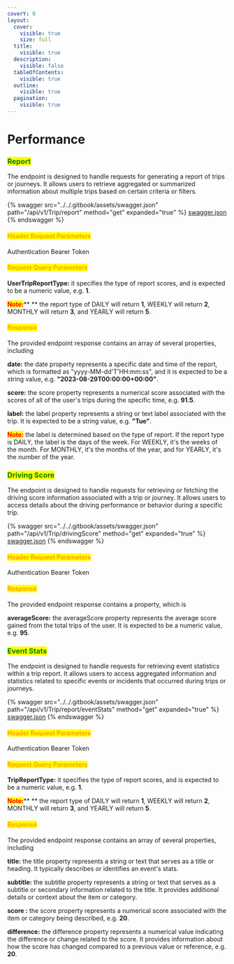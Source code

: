 ```yaml
---
coverY: 0
layout:
  cover:
    visible: true
    size: full
  title:
    visible: true
  description:
    visible: false
  tableOfContents:
    visible: true
  outline:
    visible: true
  pagination:
    visible: true
---
```


# Performance

### <mark style="color:green;">**Report**</mark>&#x20;

The endpoint is designed to handle requests for generating a report of trips or journeys. It allows users to retrieve aggregated or summarized information about multiple trips based on certain criteria or filters.

{% swagger src="../../.gitbook/assets/swagger.json" path="/api/v1/Trip/report" method="get" expanded="true" %}
[swagger.json](../../.gitbook/assets/swagger.json)
{% endswagger %}

#### <mark style="color:orange;">Header Request Parameters</mark>

Authentication Bearer Token

#### <mark style="color:orange;">Request Query Parameters</mark>

**UserTripReportType:** it specifies the type of report scores, and is expected to be a numeric value, e.g. **1**.

<mark style="color:red;">**Note:**</mark>** ** the report type of DAILY will return **1**, WEEKLY will return **2**, MONTHLY will return **3**, and YEARLY will return **5**.

#### <mark style="color:orange;">**Response**</mark>

The provided endpoint response contains an array of several properties, including

**date:** the date property represents a specific date and time of the report, which is formatted as "yyyy-MM-dd'T'HH:mm:ss", and it is expected to be a string value, e.g. **"2023-08-29T00:00:00+00:00"**.

**score:** the score property represents a numerical score associated with the scores of all of the user's trips during the specific time, e.g. **91.5**.

**label:** the label property represents a string or text label associated with the trip. It is expected to be a string value, e.g. **"Tue"**.

<mark style="color:red;">**Note:**</mark> the label is determined based on the type of report. If the report type is DAILY, the label is the days of the week. For WEEKLY, it's the weeks of the month. For MONTHLY, it's the months of the year, and for YEARLY, it's the number of the year. &#x20;



### <mark style="color:green;">**Driving Score**</mark>&#x20;

The endpoint is designed to handle requests for retrieving or fetching the driving score information associated with a trip or journey. It allows users to access details about the driving performance or behavior during a specific trip.

{% swagger src="../../.gitbook/assets/swagger.json" path="/api/v1/Trip/drivingScore" method="get" expanded="true" %}
[swagger.json](../../.gitbook/assets/swagger.json)
{% endswagger %}

#### <mark style="color:orange;">Header Request Parameters</mark>

Authentication Bearer Token

#### <mark style="color:orange;">**Response**</mark>

The provided endpoint response contains a property, which is

**averageScore:** the averageScore property represents the average score gained from the total trips of the user. It is expected to be a numeric value, e.g. **95**.



### <mark style="color:green;">**Event Stats**</mark>&#x20;

The endpoint is designed to handle requests for retrieving event statistics within a trip report. It allows users to access aggregated information and statistics related to specific events or incidents that occurred during trips or journeys.

{% swagger src="../../.gitbook/assets/swagger.json" path="/api/v1/Trip/report/eventStats" method="get" expanded="true" %}
[swagger.json](../../.gitbook/assets/swagger.json)
{% endswagger %}

#### <mark style="color:orange;">Header Request Parameters</mark>

Authentication Bearer Token

#### <mark style="color:orange;">Request Query Parameters</mark>

**TripReportType:** it specifies the type of report scores, and is expected to be a numeric value, e.g. **1**.

<mark style="color:red;">**Note:**</mark>** ** the report type of DAILY will return **1**, WEEKLY will return **2**, MONTHLY will return **3**, and YEARLY will return **5**.

#### <mark style="color:orange;">**Response**</mark>

The provided endpoint response contains an array of several properties, including

**title:** the title property represents a string or text that serves as a title or heading. It typically describes or identifies an event's stats.

**subtitle:** the subtitle property represents a string or text that serves as a subtitle or secondary information related to the title. It provides additional details or context about the item or category.&#x20;

**score :** the score property represents a numerical score associated with the item or category being described, e.g. **20**.

**difference:** the difference property represents a numerical value indicating the difference or change related to the score. It provides information about how the score has changed compared to a previous value or reference, e.g. **20**.
